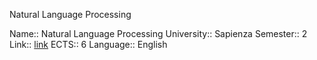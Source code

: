 Natural Language Processing

Name:: Natural Language Processing
University:: Sapienza
Semester:: 2
Link:: [link](https://corsidilaurea.uniroma1.it/en/view-course-details/2021/29932/20210916103754/0a0b54fd-8511-465e-990c-d03961df570f/5ab5d736-0f6d-4e2a-b78e-0215d8d9d797/c4aad0d3-2c81-4a7a-b7ed-ab1a994c77b7/0c63f3a9-c90f-41cf-b7ff-deb5c34864f3?guid_cv=5ab5d736-0f6d-4e2a-b78e-0215d8d9d797&current_erogata=0a0b54fd-8511-465e-990c-d03961df570f)
ECTS:: 6
Language:: English